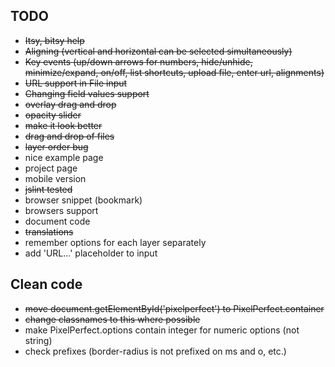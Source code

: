 ## TODO

* ~~Itsy, bitsy help~~
* ~~Aligning (vertical and horizontal can be selected simultaneously)~~
* ~~Key events (up/down arrows for numbers, hide/unhide, minimize/expand, on/off, list shortcuts, upload file, enter url, alignments)~~
* ~~URL support in File input~~
* ~~Changing field values support~~
* ~~overlay drag and drop~~
* ~~opacity slider~~
* ~~make it look better~~
* ~~drag and drop of files~~
* ~~layer order bug~~
* nice example page
* project page
* mobile version
* ~~jslint tested~~
* browser snippet (bookmark)
* browsers support
* document code
* ~~translations~~
* remember options for each layer separately
* add 'URL...' placeholder to input

## Clean code
* ~~move document.getElementById('pixelperfect') to PixelPerfect.container~~
* ~~change classnames to this where possible~~
* make PixelPerfect.options contain integer for numeric options (not string)
* check prefixes (border-radius is not prefixed on ms and o, etc.)